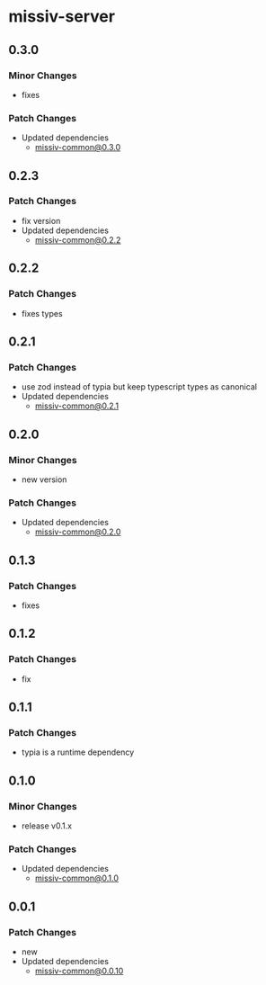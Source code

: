 # missiv-server

## 0.3.0

### Minor Changes

- fixes

### Patch Changes

- Updated dependencies
  - missiv-common@0.3.0

## 0.2.3

### Patch Changes

- fix version
- Updated dependencies
  - missiv-common@0.2.2

## 0.2.2

### Patch Changes

- fixes types

## 0.2.1

### Patch Changes

- use zod instead of typia but keep typescript types as canonical
- Updated dependencies
  - missiv-common@0.2.1

## 0.2.0

### Minor Changes

- new version

### Patch Changes

- Updated dependencies
  - missiv-common@0.2.0

## 0.1.3

### Patch Changes

- fixes

## 0.1.2

### Patch Changes

- fix

## 0.1.1

### Patch Changes

- typia is a runtime dependency

## 0.1.0

### Minor Changes

- release v0.1.x

### Patch Changes

- Updated dependencies
  - missiv-common@0.1.0

## 0.0.1

### Patch Changes

- new
- Updated dependencies
  - missiv-common@0.0.10
